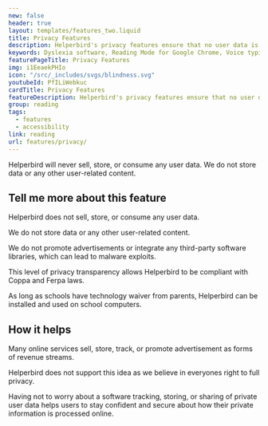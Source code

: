 ```yaml
---
new: false
header: true
layout: templates/features_two.liquid
title: Privacy Features 
description: Helperbird's privacy features ensure that no user data is sold, stored, or consumed. We prioritize user privacy and do not store any data or user-related content.
keywords: Dyslexia software, Reading Mode for Google Chrome, Voice typing for Chrome, Text to speech for Chrome, text reader, Immersive Reader, dyslexia fonts, accessibility software, dyslexia software, Helperbird for Edge, Helperbird for Firefox, Helperbird for Chrome, Opendyslexic for Chrome, OpenDyslexic
featurePageTitle: Privacy Features
img: i1EeaekPHIo
icon: "/src/_includes/svgs/blindness.svg"
youtubeId: PfILiWebkuc
cardTitle: Privacy Features
featureDescription: Helperbird's privacy features ensure that no user data is sold, stored, or consumed. We prioritize user privacy and do not store any data or user-related content.
group: reading
tags: 
  - features
  - accessibility
link: reading
url: features/privacy/
---
```



Helperbird will never sell, store, or consume any user data. We do not store data or any other user-related content.
  

## Tell me more about this feature

Helperbird does not sell, store, or consume any user data.
      
We do not store data or any other user-related content.

We do not promote advertisements or integrate any third-party software libraries, which can lead to
malware exploits.

This level of privacy transparency allows Helperbird to be compliant with Coppa and Ferpa laws.

As long as schools have technology waiver from parents, Helperbird can be installed and used on
school computers.



## How it helps

Many online services sell, store, track, or promote advertisement as forms of revenue streams.

Helperbird does not support this idea as we believe in everyones right to full privacy.

Having not to worry about a software tracking, storing, or sharing of private user data helps users
to stay confident and secure about how their private information is processed online.



































